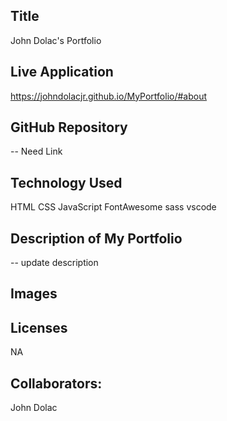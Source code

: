 ## Title
John Dolac's Portfolio

## Live Application
https://johndolacjr.github.io/MyPortfolio/#about 

## GitHub Repository
-- Need Link

## Technology Used
HTML
CSS
JavaScript
FontAwesome
sass
vscode

## Description of My Portfolio
-- update description

## Images

## Licenses
NA

## Collaborators:
John Dolac